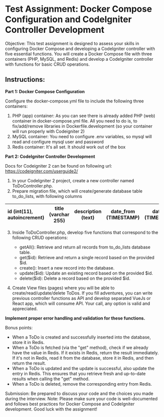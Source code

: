 # Test Assignment: Docker Compose Configuration and CodeIgniter Controller Development

Objective: This test assignment is designed to assess your skills in configuring Docker Compose and developing a CodeIgniter controller with five essential functions. 
You will create a Docker Compose file with three containers (PHP, MySQL, and Redis) and develop a CodeIgniter controller with functions for basic CRUD operations.

## Instructions:

**Part 1: Docker Compose Configuration**

Configure the docker-compose.yml file to include the following three containers:

   1. PHP (app) container: As you can see there is already added PHP (web) container in docker-compose.yml file. 
All you need to do is, to fix/add/remove libraries in Dockerfile.development (so your container will run properly with Codeigniter 2)
   2. MySQL container: You need to configure .env variables, so mysql will read and configure mysql user and password
   3. Redis container: It's all set. It should work out of the box

**Part 2: CodeIgniter Controller Development**
 
Docs for Codeigniter 2 can be found on following url:
https://codeigniter.com/userguide2/

1. In your CodeIgniter 2 project, create a new controller named ToDoController.php.
2. Prepare migration file, which will create/generate database table to_do_lists, with following columns

| id (int(11), autoincrement) | title (varchar 255) | description (text) | date_from (TIMESTAMP) | date_to (TIMESTAMP) | finished (BOOLEAN) | date_created (TIMESTAMP DEFAULT CURRENT_TIMESTAMP) |
|:------------------------|:-------------------:|:-------------------:|:-------------------:|:-------------------:|:-------------------:|:-------------------:|

3. Inside ToDoController.php, develop five functions that correspond to the following CRUD operations:
   * getAll(): Retrieve and return all records from to_do_lists database table. 
   * get($id): Retrieve and return a single record based on the provided $id. 
   * create(): Insert a new record into the database. 
   * update($id): Update an existing record based on the provided $id. 
   * delete($id): Delete a record based on the provided $id.

4. Create View files (pages) where you will be able to create/read/update/delete ToDos. If you fill adventures, you can write previous controller functions as API and
develop separated VueJs or React app, which will consume API. Your call, any option is valid and appreciated.
 
**Implement proper error handling and validation for these functions.**

Bonus points:
- When a ToDo is created and successfully inserted into the database, store it in Redis.
- When a ToDo is fetched (via the "get" method), check if we already have the value in Redis. If it exists in Redis, return the result immediately. If it's not in Redis, read it from the database, store it in Redis, and then return the result.
- When a ToDo is updated and the update is successful, also update the entry in Redis. This ensures that you retrieve fresh and up-to-date results when calling the "get" method.
- When a ToDo is deleted, remove the corresponding entry from Redis.

Submission:
Be prepared to discuss your code and the choices you made during the interview.
Note: Please make sure your code is well-documented and follows best practices for Docker Compose and CodeIgniter development. Good luck with the assignment!
